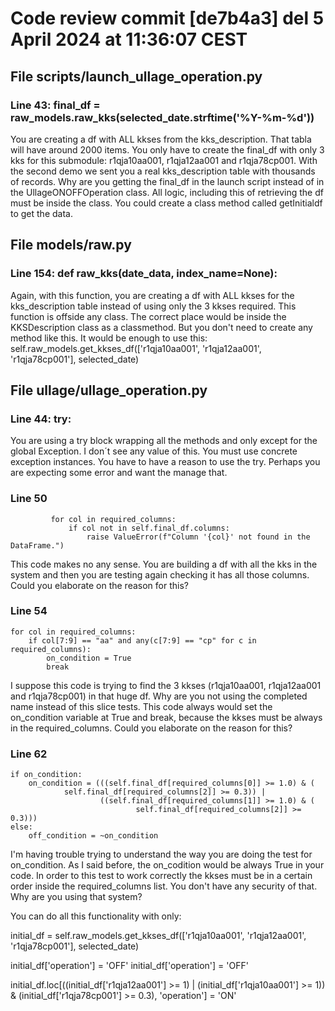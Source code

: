 # Code review commit [de7b4a3] del 5 April 2024 at 11:36:07 CEST



## File scripts/launch_ullage_operation.py

### Line 43: final_df = raw_models.raw_kks(selected_date.strftime('%Y-%m-%d')) 
You are creating a df with ALL kkses from the kks_description. That tabla will have around 2000 items. You only have to create the final_df with only 3 kks for this submodule: r1qja10aa001, r1qja12aa001 and r1qja78cp001.
With the second demo we sent you a real kks_description table with thousands of records.
Why are you getting the final_df in the launch script instead of in the UllageONOFFOperation class. All logic, including this of retrieving the df must be inside the class. You could create a class method called getInitialdf to get the data.


## File models/raw.py

### Line 154: def raw_kks(date_data, index_name=None): 
Again, with this function, you are creating a df with ALL kkses for the kks_description table instead of using only the 3 kkses required.
This function is offside any class. The correct place would be inside the KKSDescription class as a classmethod. 
But you don't need to create any method like this. It would be enough to use this:
    self.raw_models.get_kkses_df(['r1qja10aa001', 'r1qja12aa001', 'r1qja78cp001'], selected_date)


## File ullage/ullage_operation.py

### Line 44: try:
You are using a try block wrapping all the methods and only except for the global Exception. I don´t see any value of this. You must use concrete exception instances. You have to have a reason to use the try. Perhaps you are expecting some error and want the manage that.

### Line 50

             for col in required_columns:
                 if col not in self.final_df.columns:
                     raise ValueError(f"Column '{col}' not found in the DataFrame.")


This code makes no any sense. You are building a df with all the kks in the system and then you are testing again checking it has all those columns. Could you elaborate on the reason for this?

### Line 54

    for col in required_columns:
        if col[7:9] == "aa" and any(c[7:9] == "cp" for c in required_columns):
            on_condition = True
            break

I suppose this code is trying to find the 3 kkses (r1qja10aa001, r1qja12aa001 and r1qja78cp001) in that huge df. Why are you not using the completed name instead of this slice tests.
This code always would set the on_condition variable at True and break, because the kkses must be always in the required_columns. Could you elaborate on the reason for this?


### Line 62

    if on_condition:
        on_condition = (((self.final_df[required_columns[0]] >= 1.0) & (
                self.final_df[required_columns[2]] >= 0.3)) |
                        ((self.final_df[required_columns[1]] >= 1.0) & (
                                self.final_df[required_columns[2]] >= 0.3)))
    else:
        off_condition = ~on_condition


I'm having trouble trying to understand the way you are doing the test for on_condition. As I said before, the on_codition would be always True in your code. 
In order to this test to work correctly the kkses must be in a certain order inside the required_columns list. You don't have any security of that. Why are you using that system?

You can do all this functionality with only:


initial_df = self.raw_models.get_kkses_df(['r1qja10aa001', 'r1qja12aa001', 'r1qja78cp001'], selected_date)

initial_df['operation'] = 'OFF'
initial_df['operation'] = 'OFF'


initial_df.loc[((initial_df['r1qja12aa001'] >= 1) | (initial_df['r1qja10aa001'] >= 1)) & (initial_df['r1qja78cp001'] >= 0.3), 'operation'] = 'ON'

